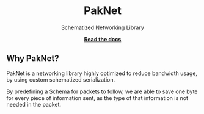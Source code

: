 <div align="center">
    <h1>PakNet</h1>
    <p>Schematized Networking Library</p>
    <a href="https://isoopod.github.io/PakNet/"><strong>Read the docs</strong></a>
</div>
<!--moonwave-hide-before-this-line-->

## Why PakNet?
PakNet is a networking library highly optimized to reduce bandwidth usage, by using custom schematized serialization. 

By predefining a Schema for packets to follow, we are able to save one byte for every piece of information sent, as the type of that information is not needed in the packet. 
